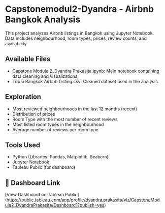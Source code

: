 # Capstonemodul2-Dyandra - Airbnb Bangkok Analysis

This project analyzes Airbnb listings in Bangkok using Jupyter Notebook.  
Data includes neighbourhood, room types, prices, review counts, and availability.

## Available Files
- Capstone Module 2_Dyandra Prakasita.ipynb: Main notebook containing data cleaning and visualizations.
- Top 5 Bangkok Airbnb Listing.csv: Cleaned dataset used in the analysis.

## Exploration
- Most reviewed neighbourhoods in the last 12 months (recent)
- Distribution of prices
- Room Type with the most number of recent reviews
- Most listed room types in the neighbourhood
- Average number of reviews per room type

## Tools Used
- Python (Libraries: Pandas, Matplotlib, Seaborn)
- Jupyter Notebook
- Tableau Public (for dashboard)

## 📎 Dashboard Link
[View Dashboard on Tableau Public] (https://public.tableau.com/app/profile/dyandra.prakasita/viz/CapstoneModule2_DyandraPrakasita/Dashboard1?publish=yes)
